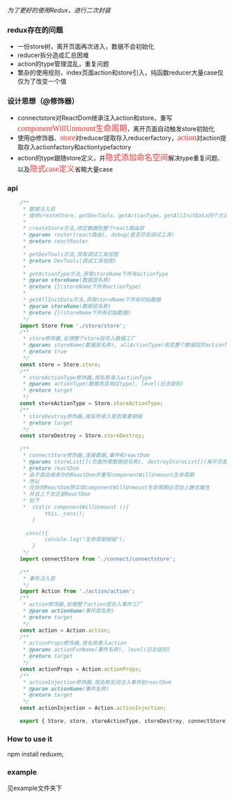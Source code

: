 *为了更好的使用Redux，进行二次封装*

### redux存在的问题
* 一份store树，离开页面再次进入，数据不会初始化
* reducer拆分造成汇总困难
* action的type管理混乱，重复问题
* 繁杂的使用规则，index页面action和store引入，纯函数reducer大量case仅仅为了改变一个值

### 设计思想（@修饰器）
* connectstore对ReactDom继承注入action和store，重写<font color=#FF3030 size=4 face="黑体">componentWillUnmount生命周期</font>，离开页面自动触发store初始化
* 使用@修饰器、<font color=#FF3030 size=4 face="黑体">store</font>对reducer提取存入reducerfactory，<font color=#FF3030 size=4 face="黑体">action</font>对action提取存入actionfactory和actiontypefactory
* action的type跟随store定义，并<font color=#FF3030 size=4 face="黑体">隐式添加命名空间</font>解决type重复问题、以及<font color=#FF3030 size=4 face="黑体">隐式case定义</font>省略大量case

### api
```javascript
    /**
     * 数据注入层
     * 提供createStore、getDevTools、getActionType、getAllInitData四个方法
     *
     * createStore方法,绑定数据到整个react路由层
     * @params router(react路由), debug(是否开启调试工具)
     * @return reactRouter
     *
     * getDevTools方法,获取调试工具视图
     * @return DevTools(调试工具视图)
     *
     * getActionType方法,获取storeName下所有actionType
     * @param storeName(数据层名称)
     * @return {}(storeName下所有actionType)
     *
     * getAllInitData方法,获取storeName下所有初始数据
     * @param storeName(数据层名称)
     * @return {}(storeName下所有初始数据)
     */
    import Store from './store/store';
    /**
     * store修饰器,处理整个store层存入数据工厂
     * @params storeName(数据层名称), allActionType(改变整个数据层的actionType), allStoreLogs(改变整个数据层的打印日志级别)
     * @return true
     */
    const store = Store.store;
    /**
     * storeActionType修饰器,按名称录入actionType
     * @params actionType(数据改变响应type), level(日志级别)
     * @return target
     */
    const storeActionType = Store.storeActionType;
    /**
     * storeDestroy修饰器,按名称录入是否需要销毁
     * @return target
     */
    const storeDestroy = Store.storeDestroy;
    
    /**
     * connectStore修饰器,连接数据,事件和reactDom
     * @params storeList[](页面所需数据层名称), destroyStoreList[](离开页面销毁数据层名称)
     * @return reactDom
     * 由于我会继承你的ReactDom并重写componentWillUnmount生命周期
     * 所以
     * 在你的ReactDom想实现componentWillUnmount生命周期必须加上静态属性
     * 并且上下文还是ReactDom
     * 如下
     * 	static componentWillUnmount (){
         	this._cons();
       	}
    
     _cons(){
            console.log("生命周期销毁");
        }
     */
    import connectStore from './connect/connectstore';
    
    /**
     * 事件注入层
     */
    import Action from './action/action';
    /**
     * action修饰器,处理整个action层存入事件工厂
     * @param actionName(事件层名称)
     * @return target
     */
    const action = Action.action;
    /**
     * actionProps修饰器,按名称录入action
     * @params actionFunName(事件名称), level(日志级别)
     * @return target
     */
    const actionProps = Action.actionProps;
    /**
     * actionInjection修饰器,按名称反向注入事件到reactDom
     * @param actionName(事件名称)
     * @return target
     */
    const actionInjection = Action.actionInjection;
    
    export { Store, store, storeActionType, storeDestroy, connectStore, action, actionProps, actionInjection };
```

### How to use it
npm install reduxm;

### example
见example文件夹下